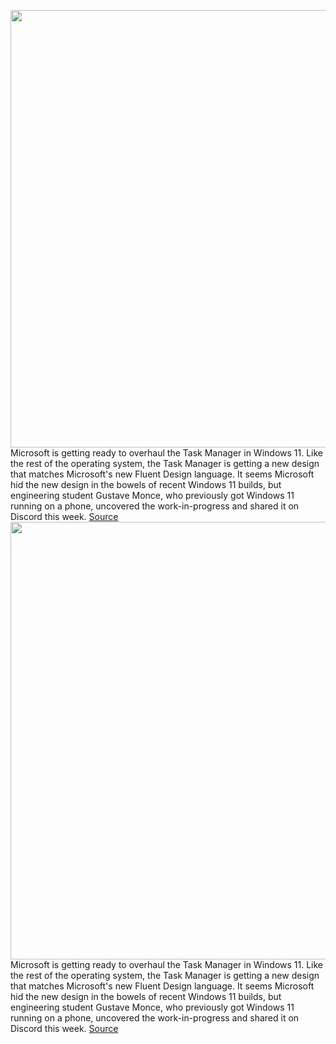 <img src='https://cdn.vox-cdn.com/thumbor/vYiFaY0KmtUK00DfGSKSURn0LJQ=/0x0:1530x920/1200x800/filters:focal(643x338:887x582)/cdn.vox-cdn.com/uploads/chorus_image/image/70411263/unknown.0.png' width='700px' /><br/>
Microsoft is getting ready to overhaul the Task Manager in Windows 11. Like the rest of the operating system, the Task Manager is getting a new design that matches Microsoft's new Fluent Design language. It seems Microsoft hid the new design in the bowels of recent Windows 11 builds, but engineering student Gustave Monce, who previously got Windows 11 running on a phone, uncovered the work-in-progress and shared it on Discord this week.
<a href='https://www.theverge.com/2022/1/20/22892879/microsoft-windows-11-new-task-manager-design'> Source <a/><img src='https://cdn.vox-cdn.com/thumbor/vYiFaY0KmtUK00DfGSKSURn0LJQ=/0x0:1530x920/1200x800/filters:focal(643x338:887x582)/cdn.vox-cdn.com/uploads/chorus_image/image/70411263/unknown.0.png' width='700px' /><br/>
Microsoft is getting ready to overhaul the Task Manager in Windows 11. Like the rest of the operating system, the Task Manager is getting a new design that matches Microsoft's new Fluent Design language. It seems Microsoft hid the new design in the bowels of recent Windows 11 builds, but engineering student Gustave Monce, who previously got Windows 11 running on a phone, uncovered the work-in-progress and shared it on Discord this week.
<a href='https://www.theverge.com/2022/1/20/22892879/microsoft-windows-11-new-task-manager-design'> Source <a/>